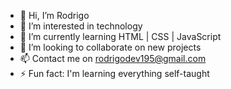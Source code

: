 - 👋 Hi, I’m Rodrigo
- 👀 I’m interested in technology
- 🌱 I’m currently learning HTML | CSS | JavaScript
- 💞️ I’m looking to collaborate on new projects
- 📫 Contact me on rodrigodev195@gmail.com
- ⚡ Fun fact: I'm learning everything self-taught

<!---
Rodrigo195/Rodrigo195 is a ✨ special ✨ repository because its `README.md` (this file) appears on your GitHub profile.
You can click the Preview link to take a look at your changes.
--->
